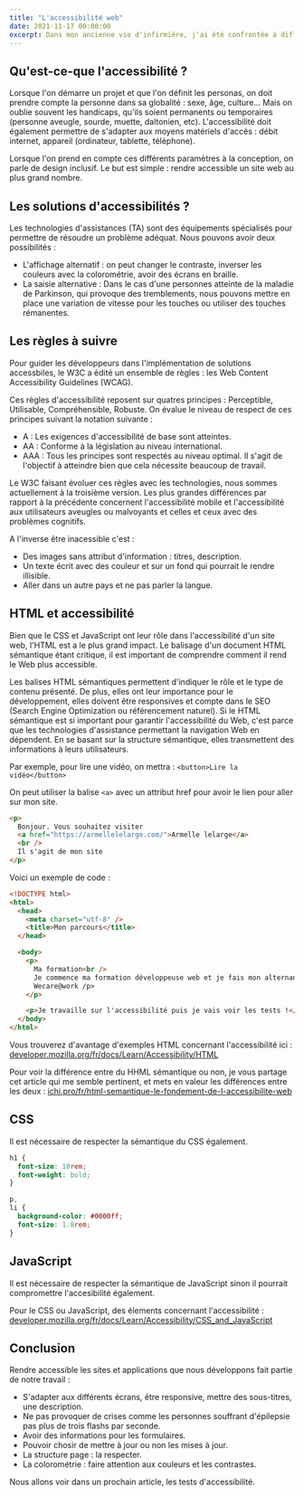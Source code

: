 ```yaml
---
title: "L'accessibilité web"
date: 2021-11-17 00:00:00
excerpt: Dans mon ancienne vie d'infirmière, j'ai été confrontée à différentes formes de handicap ainsi qu'à des applications métiers tout sauf accessibles. Forte de cette expérience, je conçois tout à fait l'importance de l'accessibilité. En tant que professionnelle du web, je pense qu'il est essentiel de maîtriser ce sujet.
---
```


## Qu'est-ce-que l'accessibilité ?

Lorsque l'on démarre un projet et que l'on définit les personas, on doit prendre compte la personne dans sa globalité : sexe, âge, culture... Mais on oublie souvent les handicaps, qu'ils soient permanents ou temporaires (personne aveugle, sourde, muette, daltonien, etc). L'accessibilité doit également permettre de s'adapter aux moyens matériels d'accès : débit internet, appareil (ordinateur, tablette, téléphone).

Lorsque l'on prend en compte ces différents paramètres à la conception, on parle de design inclusif. Le but est simple : rendre accessible un site web au plus grand nombre.

## Les solutions d'accessibilités ?

Les technologies d'assistances (TA) sont des équipements spécialisés pour permettre de résoudre un problème adéquat. Nous pouvons avoir deux possibilités :

- L'affichage alternatif : on peut changer le contraste, inverser les couleurs avec la colorométrie, avoir des écrans en braille.
- La saisie alternative : Dans le cas d'une personnes atteinte de la maladie de Parkinson, qui provoque des tremblements, nous pouvons mettre en place une variation de vitesse pour les touches ou utiliser des touches rémanentes.

## Les règles à suivre

Pour guider les développeurs dans l'implémentation de solutions accessbiles, le W3C a édité un ensemble de règles : les Web Content Accessibility Guidelines (WCAG).

Ces règles d'accessibilité reposent sur quatres principes : Perceptible, Utilisable, Compréhensible, Robuste. On évalue le niveau de respect de ces principes suivant la notation suivante :

- A : Les exigences d'accessibilité de base sont atteintes.
- AA : Conforme à la législation au niveau international.
- AAA : Tous les principes sont respectés au niveau optimal. Il s'agit de l'objectif à atteindre bien que cela nécessite beaucoup de travail.

Le W3C faisant évoluer ces règles avec les technologies, nous sommes actuellement à la troisième version. Les plus grandes différences par rapport à la précédente concernent l'accessibilité mobile et l'accessibilité aux utilisateurs aveugles ou malvoyants et celles et ceux avec des problèmes cognitifs.

A l'inverse être inacessible c'est :

- Des images sans attribut d'information : titres, description.
- Un texte écrit avec des couleur et sur un fond qui pourrait le rendre illisible.
- Aller dans un autre pays et ne pas parler la langue.

## HTML et accessibilité

Bien que le CSS et JavaScript ont leur rôle dans l'accessibilité d'un site web, l'HTML est a le plus grand impact. Le balisage d'un document HTML sémantique étant critique, il est important de comprendre comment il rend le Web plus accessible.

Les balises HTML sémantiques permettent d'indiquer le rôle et le type de contenu présenté. De plus, elles ont leur importance pour le développement, elles doivent être responsives et compte dans le SEO (Search Engine Optimization ou référencement naturel). Si le HTML sémantique est si important pour garantir l'accessibilité du Web, c'est parce que les technologies d'assistance permettant la navigation Web en dépendent. En se basant sur la structure sémantique, elles transmettent des informations à leurs utilisateurs.

Par exemple, pour lire une vidéo, on mettra : `<button>Lire la vidéo</button>`

On peut utiliser la balise `<a>` avec un attribut href pour avoir le lien pour aller sur mon site.

```html
<p>
  Bonjour. Vous souhaitez visiter
  <a href="https://armellelelarge.com/">Armelle lelarge</a>
  <br />
  Il s'agit de mon site
</p>
```

Voici un exemple de code :

```html
<!DOCTYPE html>
<html>
  <head>
    <meta charset="utf-8" />
    <title>Mon parcours</title>
  </head>

  <body>
    <p>
      Ma formation<br />
      Je commence ma formation développeuse web et je fais mon alternance avec
      Wecare@work /p>
    </p>

    <p>Je travaille sur l'accessibilité puis je vais voir les tests !</p>
  </body>
</html>
```

Vous trouverez d'avantage d'exemples HTML concernant l'accessibilité ici :
[developer.mozilla.org/fr/docs/Learn/Accessibility/HTML](https://developer.mozilla.org/fr/docs/Learn/Accessibility/HTML)

Pour voir la différence entre du HHML sémantique ou non, je vous partage cet article qui me semble pertinent, et mets en valeur les différences entre les deux :
[ichi.pro/fr/html-semantique-le-fondement-de-l-accessibilite-web](https://ichi.pro/fr/html-semantique-le-fondement-de-l-accessibilite-web-252595292437527)

## CSS

Il est nécessaire de respecter la sémantique du CSS également.

```css
h1 {
  font-size: 10rem;
  font-weight: bold;
}

p,
li {
  background-color: #0000ff;
  font-size: 1.8rem;
}
```

## JavaScript

Il est nécessaire de respecter la sémantique de JavaScript sinon il pourrait compromettre l'accesibilité également.

Pour le CSS ou JavaScript, des élements concernant l'accessibilité :
[developer.mozilla.org/fr/docs/Learn/Accessibility/CSS_and_JavaScript](https://developer.mozilla.org/fr/docs/Learn/Accessibility/CSS_and_JavaScript)

## Conclusion

Rendre accessible les sites et applications que nous développons fait partie de notre travail :

- S'adapter aux différents écrans, être responsive, mettre des sous-titres, une description.
- Ne pas provoquer de crises comme les personnes souffrant d'épilepsie pas plus de trois flashs par seconde.
- Avoir des informations pour les formulaires.
- Pouvoir chosir de mettre à jour ou non les mises à jour.
- La structure page : la respecter.
- La colorométrie : faire attention aux couleurs et les contrastes.

Nous allons voir dans un prochain article, les tests d'accessibilité.
